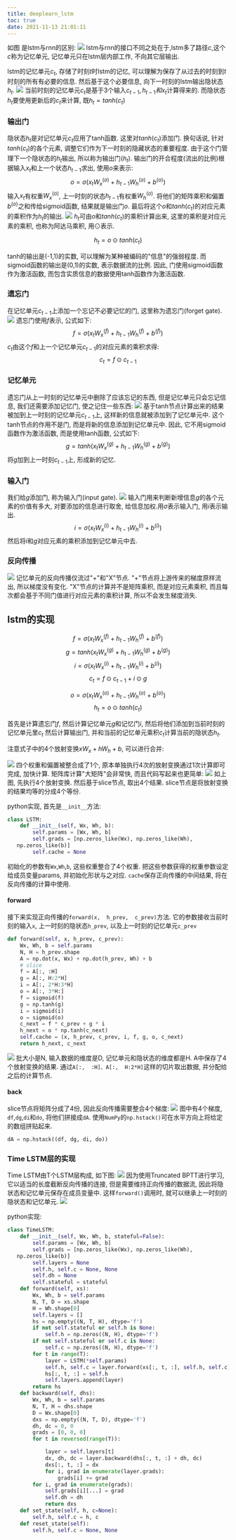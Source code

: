 ```yaml
---
title: deeplearn_lstm
toc: true
date: 2021-11-13 21:01:11
---
```


如图 是lstm与rnn的区别:
![](./deeplearn_lstm/1.png)
lstm与rnn的接口不同之处在于,lstm多了路径$c$,这个$c$称为记忆单元, 记忆单元只在lstm层内部工作, 不向其它层输出.

lstm的记忆单元$c_t$, 存储了时刻$t$时lstm的记忆, 可以理解为保存了从过去的时刻到$t$时刻的所有有必要的信息. 然后基于这个必要信息, 向下一时刻的lstm输出隐状态$h_t$.
![](./deeplearn_lstm/2.png)
当前时刻的记忆单元$c_t$是基于3个输入$c_{t-1},h_{t-1}和x_t$计算得来的. 而隐状态$h_t$要使用更新后的$c_t$来计算, 既$h_t=tanh(c_t)$


### 输出门
隐状态$h_t$是对记忆单元$c_t$应用了tanh函数. 这里对$tanh(c_t)$添加门. 换句话说, 针对$tanh(c_t)$的各个元素, 调整它们作为下一时刻的隐藏状态的重要程度. 由于这个门管理下一个隐状态的$h_t$输出, 所以称为输出门($h_t$).
输出门的开合程度(流出的比例)根据输入$x_t$和上一个状态$h_{t-1}$求出, 使用$o$来表示:
$$o=\sigma(x_tW_x^{(o)}+h_{t-1}W_h^{(o)}+b^{(o)})$$
输入$x_t$有权重$W_x^{(o)}$, 上一时刻的状态$h_{t-1}$有权重$W_h^{(o)}$. 将他们的矩阵乘积和偏置$b^{(o)}$之和传给sigmoid函数, 结果就是输出门$o$. 最后将这个$o$和$tanh(c_t)$的对应元素的乘积作为$h_t$的输出.
![](./deeplearn_lstm/3.png)
$h_t$可由$o$和$tanh(c_t)$的乘积计算出来, 这里的乘积是对应元素的乘积, 也称为阿达马乘积, 用$\odot$表示.

$$h_t = o \odot tanh(c_t)$$

tanh的输出是(-1,1)的实数, 可以理解为某种被编码的"信息"的强弱程度. 而sigmoid函数的输出是(0,1)的实数, 表示数据流的比例. 因此, 门使用sigmoid函数作为激活函数, 而包含实质信息的数据使用tanh函数作为激活函数.

### 遗忘门
在记忆单元$c_{t-1}$上添加一个忘记不必要记忆的门, 这里称为遗忘门(forget gate).
![](./deeplearn_lstm/4.png)
遗忘门使用$f$表示, 公式如下:
$$f=\sigma(x_tW_x^{(f)}+h_{t-1}W_h^{(f)}+b^{(f)})$$
$c_t$由这个$f$和上一个记忆单元$c_{t-1}$的对应元素的乘积求得:
$$c_t=f\odot c_{t-1}$$


### 记忆单元
遗忘门从上一时刻的记忆单元中删除了应该忘记的东西, 但是记忆单元只会忘记信息, 我们还需要添加记忆门, 使之记住一些东西:
![](./deeplearn_lstm/5.png)
基于tanh节点计算出来的结果被加到上一时刻的记忆单元$c_{t-1}$上, 这样新的信息就被添加到了记忆单元中. 这个tanh节点的作用不是门, 而是将新的信息添加到记忆单元中. 因此, 它不用sigmoid函数作为激活函数, 而是使用tanh函数, 公式如下:
$$g=tanh(x_tW_x^{(g)}+h_{t-1}W_h^{(g)}+b^{(g)})$$
将$g$加到上一时刻$c_{t-1}$上, 形成新的记忆.


### 输入门
我们给$g$添加门, 称为输入门(input gate).
![](./deeplearn_lstm/6.png)
输入门用来判断新增信息$g$的各个元素的价值有多大, 对要添加的信息进行取舍, 给信息加权.用$\sigma$表示输入门, 用$i$表示输出.
$$i=\sigma(x_tW_x^{(i)}+h_{t-1}W_h^{(i)}+b^{(i)})$$
然后将$i$和$g$对应元素的乘积添加到记忆单元中去.


### 反向传播
![](./deeplearn_lstm/7.png)
记忆单元的反向传播仅流过"+"和"X"节点. "+"节点将上游传来的梯度原样流出, 所以梯度没有变化.
"X"节点的计算并不是矩阵乘积, 而是对应元素乘积, 而且每次都会基于不同门值进行对应元素的乘积计算, 所以不会发生梯度消失.

## lstm的实现


$$f=\sigma(x_tW_x^{(f)}+h_{t-1}W_h^{(f)}+b^{(f)})$$
$$g=tanh(x_tW_x^{(g)}+h_{t-1}W_h^{(g)}+b^{(g)})$$
$$i=\sigma(x_tW_x^{(i)}+h_{t-1}W_h^{(i)}+b^{(i)})$$
$$c_t=f \odot c_{t-1} + i \odot g$$

$$o=\sigma(x_tW_x^{(o)}+h_{t-1}W_h^{(o)}+b^{(o)})$$
$$h_t=o \odot tanh(c_t)$$

首先是计算遗忘门$f$, 然后计算记忆单元$g$和记忆门$i$, 然后将他们添加到当前时刻的记忆单元里$c_t$
然后计算输出门, 并和当前的记忆单元乘积$c_t$计算当前的隐状态$h_t$.

注意式子中的4个放射变换$xW_x+hW_h+b$, 可以进行合并:

![](./deeplearn_lstm/9.png)
四个权重和偏置被整合成了1个, 原本单独执行4次的放射变换通过1次计算即可完成, 加快计算. 矩阵库计算"大矩阵"会非常快, 而且代码写起来也更简单:
![](./deeplearn_lstm/8.png)
如上图, 先执行4个放射变换. 然后基于slice节点, 取出4个结果. slice节点是将放射变换的结果均等的分成4个等份.

python实现, 首先是`__init__`方法:
```python
class LSTM:
    def __init__(self, Wx, Wh, b):
        self.params = [Wx, Wh, b]
        self.grads = [np.zeros_like(Wx), np.zeros_like(Wh),
   np.zeros_like(b)]
        self.cache = None
```
初始化的参数有`Wx`,`Wh`,`b`, 这些权重整合了4个权重. 把这些参数获得的权重参数设定给成员变量params, 并初始化形状与之对应. `cache`保存正向传播的中间结果, 将在反向传播的计算中使用.


#### forward
接下来实现正向传播的`forward(x,  h_prev,  c_prev)`方法. 它的参数接收当前时刻的输入`x`, 上一时刻的隐状态`h_prev`, 以及上一时刻的记忆单元`c_prev`

```python
def forward(self, x, h_prev, c_prev):
    Wx, Wh, b = self.params
    N, H = h_prev.shape
    A = np.dot(x, Wx) + np.dot(h_prev, Wh) + b
    # slice
    f = A[:, :H]
    g = A[:, H:2*H]
    i = A[:, 2*H:3*H]
    o = A[:, 3*H:]
    f = sigmoid(f)
    g = np.tanh(g)
    i = sigmoid(i)
    o = sigmoid(o)
    c_next = f * c_prev + g * i
    h_next = o * np.tanh(c_next)
    self.cache = (x, h_prev, c_prev, i, f, g, o, c_next)
    return h_next, c_next
```
![](./deeplearn_lstm/10.png)
批大小是N, 输入数据的维度是D, 记忆单元和隐状态的维度都是H. A中保存了4个放射变换的结果. 通过`A[:,  :H]、A[:,  H:2*H]`这样的切片取出数据, 并分配给之后的计算节点.


#### back
slice节点将矩阵分成了4份, 因此反向传播需要整合4个梯度:
![](./deeplearn_lstm/11.png)
图中有4个梯度, `df`,`dg`,`di`和`do`, 将他们拼接成`dA`. 使用`NumPy`的`np.hstack()`可在水平方向上将给定的数组拼贴起来.
```python
dA = np.hstack((df, dg, di, do))
```



### Time LSTM层的实现
Time LSTM由T个LSTM层构成, 如下图:
![](./deeplearn_lstm/12.png)
因为使用Truncated BPTT进行学习, 它以适当的长度截断反向传播的连接, 但是需要维持正向传播的数据流, 因此将隐状态和记忆单元保存在成员变量中. 这样`forward()`调用时, 就可以继承上一时刻的隐状态和记忆单元.
![](./deeplearn_lstm/13.png)

python实现:
```python
class TimeLSTM:
    def __init__(self, Wx, Wh, b, stateful=False):
        self.params = [Wx, Wh, b]
        self.grads = [np.zeros_like(Wx), np.zeros_like(Wh),
   np.zeros_like(b)]
        self.layers = None
        self.h, self.c = None, None
        self.dh = None
        self.stateful = stateful
    def forward(self, xs):
        Wx, Wh, b = self.params
        N, T, D = xs.shape
        H = Wh.shape[0]
        self.layers = []
        hs = np.empty((N, T, H), dtype='f')
        if not self.stateful or self.h is None:
            self.h = np.zeros((N, H), dtype='f')
        if not self.stateful or self.c is None:
            self.c = np.zeros((N, H), dtype='f')
        for t in range(T):
            layer = LSTM(*self.params)
            self.h, self.c = layer.forward(xs[:, t, :], self.h, self.c)
            hs[:, t, :] = self.h
            self.layers.append(layer)
        return hs
    def backward(self, dhs):
        Wx, Wh, b = self.params
        N, T, H = dhs.shape
        D = Wx.shape[0]
        dxs = np.empty((N, T, D), dtype='f')
        dh, dc = 0, 0
        grads = [0, 0, 0]
        for t in reversed(range(T)):

            layer = self.layers[t]
            dx, dh, dc = layer.backward(dhs[:, t, :] + dh, dc)
            dxs[:, t, :] = dx
            for i, grad in enumerate(layer.grads):
                grads[i] += grad
        for i, grad in enumerate(grads):
            self.grads[i][...] = grad
            self.dh = dh
            return dxs
    def set_state(self, h, c=None):
        self.h, self.c = h, c
    def reset_state(self):
        self.h, self.c = None, None
```
